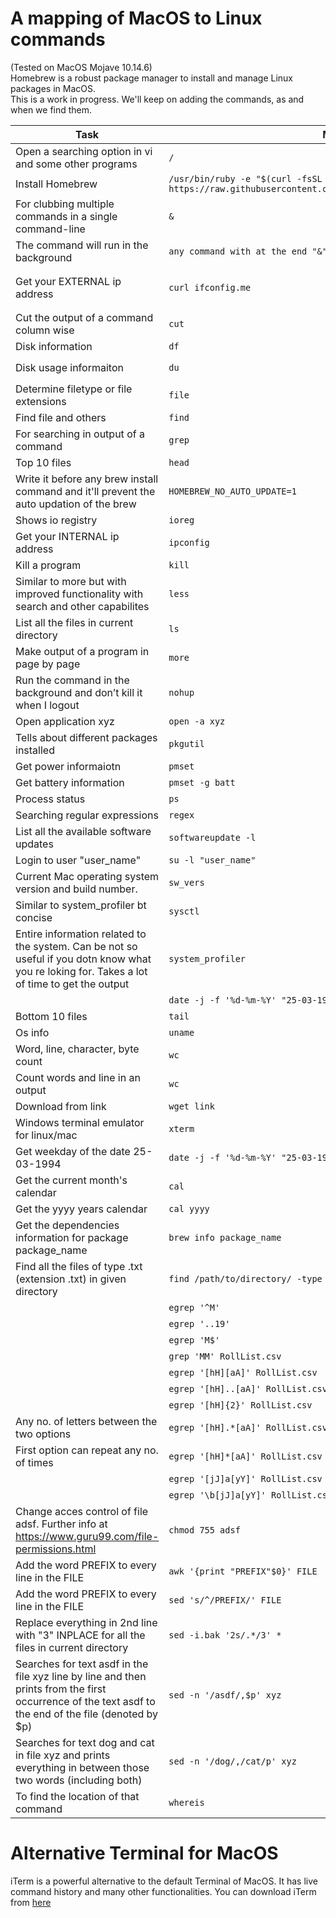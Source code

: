 # A mapping of MacOS to Linux commands
(Tested on MacOS Mojave 10.14.6)  
Homebrew is a robust package manager to install and manage Linux packages in MacOS.  
This is a work in progress. We'll keep on adding the commands, as and when we find them.

|Task|	MacOS|	Ubuntu/Linux|
|---|---|---|
|Open a searching option in vi and some other programs	|`/`|	same|
|Install Homebrew	|`/usr/bin/ruby -e "$(curl -fsSL https://raw.githubusercontent.com/Homebrew/install/master/install)"`|	same|
|For clubbing multiple commands in a single command-line	|`&`|	same|
|The command will run in the background	|`any command with at the end "&" without the quotes`|	same|
|Get your EXTERNAL ip address	|`curl ifconfig.me`|	`dig @resolver4.opendns.com myip.opendns.com +short`|
|Cut the output of a command column wise	|`cut`|	same|
|Disk information	|`df`|	lsblk'|
|Disk usage informaiton	|`du`|	explore the command `lsblk`|
|Determine filetype or file extensions	|`file`|	same|
|Find file and others	|`find`|	same|
|For searching in output of a command	|`grep`|	same|
|Top 10 files	|`head`|	same|
|Write it before any brew install command and it'll prevent the auto updation of the brew	|`HOMEBREW_NO_AUTO_UPDATE=1`|	not applicable for linux|
|Shows io registry	|`ioreg`|	`iostat`|
|Get your INTERNAL ip address	|`ipconfig`|	`hostname -I` uppercase "i"|
|Kill a program	|`kill`|	same|
|Similar to more but with improved functionality with search and other capabilites	|`less`|	same|
|List all the files in current directory	|`ls`|	same|
|Make output of a program in page by page	|`more`|	same|
|Run the command in the background and don’t kill it when I logout	|`nohup`|	same|
|Open application xyz	|`open -a xyz`|	same|
|Tells about different packages installed	|`pkgutil`|	`pacman –Qi bash`|
|Get power informaiotn	|`pmset`|	`lshw`|
|Get battery information	|`pmset -g batt`|	`inxi`|
|Process status	|`ps`|	same|
|Searching regular expressions	|`regex`|	same|
|List all the available software updates	|`softwareupdate -l`|	`sudo apt list --upgradable'|
|Login to user "user_name"	|`su -l "user_name"`|	`su -- username`|
|Current Mac operating system version and build number.	|`sw_vers`|	`lsb_release -a`|
|Similar to system_profiler bt concise	|`sysctl`|`uname`|
|Entire information related to the system. Can be not so useful if you dotn know what you re loking for. Takes a lot of time to get the output	|`system_profiler`|	check `lshw` and `lscpu`|
|	|`date -j -f '%d-%m-%Y' "25-03-1994" +'%A'`|	same|
|Bottom 10 files	|`tail`|	same|
|Os info	|`uname`|	same|
|Word, line, character, byte count	|`wc`|	same|
|Count words and line in an output	|`wc`|	same|
|Download from link	|`wget link`|	same|
|Windows terminal emulator for linux/mac	|`xterm`|	same|
|Get weekday of the date 25-03-1994	|`date -j -f '%d-%m-%Y' "25-03-1994" +'%A'`|	same|
|Get the current month's calendar	|`cal`|	same|
|Get the yyyy years calendar	|`cal yyyy`|	same|
|Get the dependencies information for package package_name	|`brew info package_name`|	`apt-cache depends package_name`|
|Find all the files of type .txt (extension .txt) in given directory	|`find /path/to/directory/ -type f -name "*.txt"`|	same|
|	|`egrep '^M'`|	same|
|	|`egrep '..19'`|	same|
|	|`egrep 'M$'`|	same|
|	|`grep 'MM' RollList.csv`|	same|
|	|`egrep '[hH][aA]' RollList.csv`|	same|
|	|`egrep '[hH]..[aA]' RollList.csv`|	same|
|	|`egrep '[hH]{2}' RollList.csv`|	same|
|Any no. of letters between the two options	|`egrep '[hH].*[aA]' RollList.csv`|	same|
|First option can repeat any no. of times	|`egrep '[hH]*[aA]' RollList.csv`|	same|
|	|`egrep '[jJ]a[yY]' RollList.csv `|	same|
|	|`egrep '\b[jJ]a[yY]' RollList.csv `|	same|
|Change acces control of file adsf. Further info at https://www.guru99.com/file-permissions.html	|`chmod 755 adsf`|	same|
|Add the word PREFIX to every line in the FILE	|`awk '{print "PREFIX"$0}' FILE`|	same|
|Add the word PREFIX to every line in the FILE	|`sed 's/^/PREFIX/' FILE`|	same|
|Replace everything in 2nd line with "3" INPLACE for all the files in current directory	|`sed -i.bak '2s/.*/3' *`|	same|
|Searches for text asdf in the file xyz line by line and then prints from the first occurrence of the text asdf to the end of the file (denoted by $p)	|`sed -n '/asdf/,$p' xyz`|	same|
|Searches for text dog and cat in file xyz and prints everything in between those two words (including both)	|`sed -n '/dog/,/cat/p' xyz`|	same|
|To find the location of that command	|`whereis`|	same|

# Alternative Terminal for MacOS  
iTerm is a powerful alternative to the default Terminal of MacOS. It has live command history and many other functionalities.
You can download iTerm from [here](https://iterm2.com/downloads.html)
